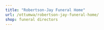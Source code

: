 ```yaml
---
title: "Robertson-Jay Funeral Home"
url: /ottumwa/robertson-jay-funeral-home/
shop: funeral directors
---
```

